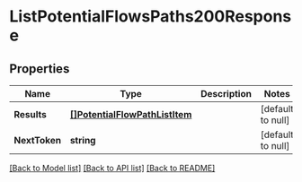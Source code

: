 # ListPotentialFlowsPaths200Response

## Properties
Name | Type | Description | Notes
------------ | ------------- | ------------- | -------------
**Results** | [**[]PotentialFlowPathListItem**](PotentialFlowPathListItem.md) |  | [default to null]
**NextToken** | **string** |  | [default to null]

[[Back to Model list]](../README.md#documentation-for-models) [[Back to API list]](../README.md#documentation-for-api-endpoints) [[Back to README]](../README.md)

